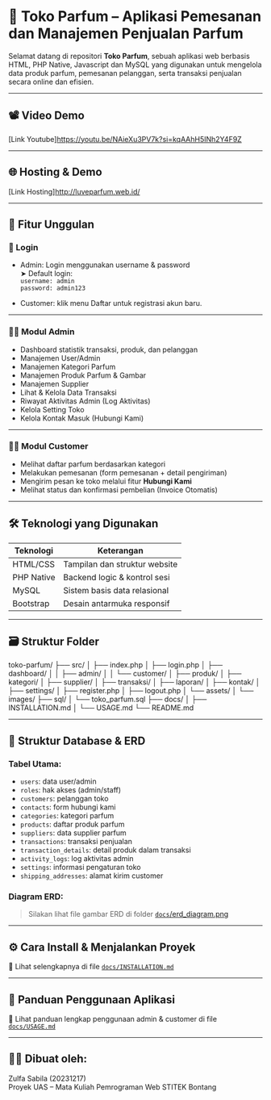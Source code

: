 # 🌸 Toko Parfum – Aplikasi Pemesanan dan Manajemen Penjualan Parfum

Selamat datang di repositori **Toko Parfum**, sebuah aplikasi web berbasis HTML, PHP Native, Javascript dan MySQL yang digunakan untuk mengelola data produk parfum, pemesanan pelanggan, serta transaksi penjualan secara online dan efisien.

---

## 📽️ Video Demo

[Link Youtube]https://youtu.be/NAieXu3PV7k?si=kqAAhH5INh2Y4F9Z

---

## 🌐 Hosting & Demo

[Link Hosting]http://luveparfum.web.id/

---

## 📌 Fitur Unggulan

### 🔐 Login
- Admin: Login menggunakan username & password  
  ➤ Default login:  
  `username: admin`  
  `password: admin123`

- Customer: klik menu Daftar untuk registrasi akun baru.

---

### 👩‍💼 Modul Admin
- Dashboard statistik transaksi, produk, dan pelanggan
- Manajemen User/Admin
- Manajemen Kategori Parfum
- Manajemen Produk Parfum & Gambar
- Manajemen Supplier
- Lihat & Kelola Data Transaksi
- Riwayat Aktivitas Admin (Log Aktivitas)
- Kelola Setting Toko
- Kelola Kontak Masuk (Hubungi Kami)

---

### 🧍‍♂️ Modul Customer
- Melihat daftar parfum berdasarkan kategori
- Melakukan pemesanan (form pemesanan + detail pengiriman)
- Mengirim pesan ke toko melalui fitur **Hubungi Kami**
- Melihat status dan konfirmasi pembelian (Invoice Otomatis)

---

## 🛠️ Teknologi yang Digunakan

| Teknologi   | Keterangan                           |
|-------------|--------------------------------------|
| HTML/CSS    | Tampilan dan struktur website        |
| PHP Native  | Backend logic & kontrol sesi         |
| MySQL       | Sistem basis data relasional         |
| Bootstrap   | Desain antarmuka responsif           |

---

## 🗃️ Struktur Folder

toko-parfum/
├── src/
│ ├── index.php
│ ├── login.php
│ ├── dashboard/
│ │ ├── admin/
│ │ └── customer/
│ ├── produk/
│ ├── kategori/
│ ├── supplier/
│ ├── transaksi/
│ ├── laporan/
│ ├── kontak/
│ ├── settings/
│ ├── register.php
│ ├── logout.php
│ └── assets/
│ └── images/
├── sql/
│ └── toko_parfum.sql
├── docs/
│ ├── INSTALLATION.md
│ └── USAGE.md
└── README.md

---

## 🧾 Struktur Database & ERD

### Tabel Utama:
- `users`: data user/admin
- `roles`: hak akses (admin/staff)
- `customers`: pelanggan toko
- `contacts`: form hubungi kami
- `categories`: kategori parfum
- `products`: daftar produk parfum
- `suppliers`: data supplier parfum
- `transactions`: transaksi penjualan
- `transaction_details`: detail produk dalam transaksi
- `activity_logs`: log aktivitas admin
- `settings`: informasi pengaturan toko
- `shipping_addresses`: alamat kirim customer

### Diagram ERD:
>  Silakan lihat file gambar ERD di folder [`docs`/erd_diagram.png](docs/erd_diagram.png)

---

## ⚙️ Cara Install & Menjalankan Proyek

📄 Lihat selengkapnya di file [`docs/INSTALLATION.md`](docs/INSTALLATION.md)

---

## 📖 Panduan Penggunaan Aplikasi

📄 Lihat panduan lengkap penggunaan admin & customer di file [`docs/USAGE.md`](docs/USAGE.md)

---


## 🧑‍🎓 Dibuat oleh:

Zulfa Sabila (20231217)  
Proyek UAS – Mata Kuliah Pemrograman Web
STITEK Bontang
